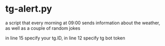 # tg-alert.py
 a script that every morning at 09:00 sends information about the weather, as well as a couple of random jokes
 
 in line 15 specify your tg.ID,
 in line 12 specify tg bot token
